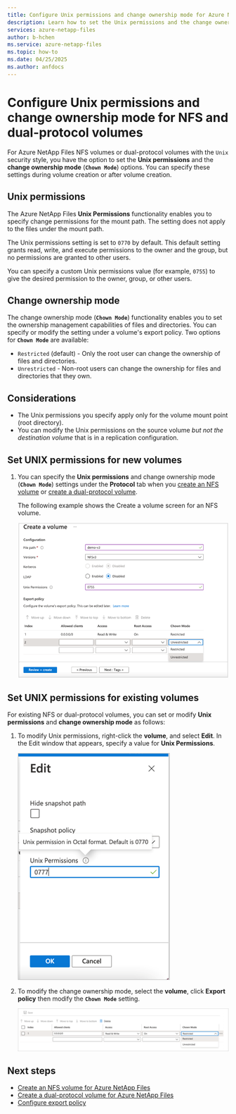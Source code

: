 ```yaml
---
title: Configure Unix permissions and change ownership mode for Azure NetApp Files NFS and dual-protocol volumes
description: Learn how to set the Unix permissions and the change ownership mode options for Azure NetApp Files NFS and dual-protocol volumes.
services: azure-netapp-files
author: b-hchen
ms.service: azure-netapp-files
ms.topic: how-to
ms.date: 04/25/2025
ms.author: anfdocs
---
```

# Configure Unix permissions and change ownership mode for NFS and dual-protocol volumes

For Azure NetApp Files NFS volumes or dual-protocol volumes with the `Unix` security style, you have the option to set the **Unix permissions** and the **change ownership mode** (**`Chown Mode`**) options. You can specify these settings during volume creation or after volume creation. 

## Unix permissions   

The Azure NetApp Files **Unix Permissions** functionality enables you to specify change permissions for the mount path. The setting does not apply to the files under the mount path.   

The Unix permissions setting is set to `0770` by default. This default setting grants read, write, and execute permissions to the owner and the group, but no permissions are granted to other users. 

 You can specify a custom Unix permissions value (for example, `0755`) to give the desired permission to the owner, group, or other users.  

## Change ownership mode   

The change ownership mode (**`Chown Mode`**) functionality enables you to set the ownership management capabilities of files and directories. You can specify or modify the setting under a volume's export policy. Two options for **`Chown Mode`** are available:   

* `Restricted` (default) - Only the root user can change the ownership of files and directories.
* `Unrestricted` - Non-root users can change the ownership for files and directories that they own.

## Considerations  

* The Unix permissions you specify apply only for the volume mount point (root directory).  
* You can modify the Unix permissions on the source volume *but not the destination volume* that is in a replication configuration.

## Set UNIX permissions for new volumes

1. You can specify the **Unix permissions** and change ownership mode (**`Chown Mode`**) settings under the **Protocol** tab when you [create an NFS volume](azure-netapp-files-create-volumes.md) or [create a dual-protocol volume](create-volumes-dual-protocol.md). 

    The following example shows the Create a volume screen for an NFS volume. 

    ![Screenshots that shows the Create a Volume screen for NFS.](./media/configure-unix-permissions-change-ownership-mode/unix-permissions-create-nfs-volume.png)

## Set UNIX permissions for existing volumes

For existing NFS or dual-protocol volumes, you can set or modify **Unix permissions** and **change ownership mode** as follows:  

1. To modify Unix permissions, right-click the **volume**, and select **Edit**. In the Edit window that appears, specify a value for **Unix Permissions**.

    ![Screenshots that shows the Edit screen for Unix permissions.](./media/configure-unix-permissions-change-ownership-mode/unix-permissions-edit.png)

2. To modify the change ownership mode, select the **volume**, click **Export policy** then modify the **`Chown Mode`** setting.  

    ![Screenshots that shows the Export Policy screen.](./media/configure-unix-permissions-change-ownership-mode/chown-mode-edit.png)

## Next steps  

* [Create an NFS volume for Azure NetApp Files](azure-netapp-files-create-volumes.md)
* [Create a dual-protocol volume for Azure NetApp Files](create-volumes-dual-protocol.md) 
* [Configure export policy](azure-netapp-files-configure-export-policy.md)
